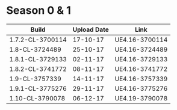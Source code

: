 # Season 0 & 1
| Build                   	| Upload Date          	 | Link	    |	
| ----------------------------- | ---------------------- | ------------------------ |
| 1.7.2-CL-3700114        	| 17-10-17      	 | UE4.16-3700114	    |
| 1.8-CL-3724489          	| 25-10-17       	 | UE4.16-3724489	    |
| 1.8.1-CL-3729133              | 02-11-17               | UE4.16-3729133
| 1.8.2-CL-3741772        	| 08-11-17      	 | UE4.16-3741772	    |
| 1.9-CL-3757339          	| 14-11-17       	 | UE4.16-3757339	    |
| 1.9.1-CL-3775276        	| 29-11-17       	 | UE4.16-3775276	    |
| 1.10-CL-3790078	  	| 06-12-17	   	 | UE4.19-3790078|
